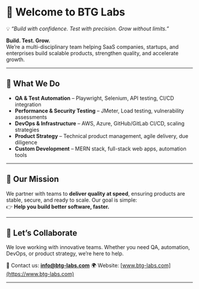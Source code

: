 # 👋 Welcome to BTG Labs
💡 *“Build with confidence. Test with precision. Grow without limits.”*  


**Build. Test. Grow.**  
We’re a multi-disciplinary team helping SaaS companies, startups, and enterprises build scalable products, strengthen quality, and accelerate growth.

---

## 🚀 What We Do
- **QA & Test Automation** – Playwright, Selenium, API testing, CI/CD integration  
- **Performance & Security Testing** – JMeter, Load testing, vulnerability assessments  
- **DevOps & Infrastructure** – AWS, Azure, GitHub/GitLab CI/CD, scaling strategies  
- **Product Strategy** – Technical product management, agile delivery, due diligence  
- **Custom Development** – MERN stack, full-stack web apps, automation tools  

---

## 🌟 Our Mission
We partner with teams to **deliver quality at speed**, ensuring products are stable, secure, and ready to scale. Our goal is simple:  
👉 **Help you build better software, faster.**

---

## 🤝 Let’s Collaborate
We love working with innovative teams. Whether you need QA, automation, DevOps, or product strategy, we’re here to help.  

📧 Contact us: [**info@btg-labs.com**](mailto:info@btg-labs.com)
🌍 Website: [www.btg-labs.com](https://www.btg-labs.com)  

---
